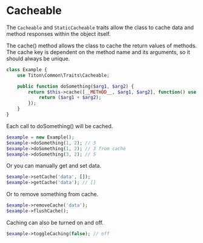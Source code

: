 # Cacheable #

The `Cacheable` and `StaticCacheable` traits allow the class to cache data and method responses within the object itself.

The cache() method allows the class to cache the return values of methods.
The cache key is dependent on the method name and its arguments, so it should always be unique.

```php
class Example {
    use Titon\Common\Traits\Cacheable;

    public function doSomething($arg1, $arg2) {
        return $this->cache([__METHOD__, $arg1, $arg2], function() use ($arg1, $arg2) {
            return ($arg1 + $arg2);
        });
    }
}
```

Each call to doSomething() will be cached.

```php
$example = new Example();
$example->doSomething(1, 2); // 3
$example->doSomething(1, 2); // 3 from cache
$example->doSomething(3, 2); // 5
```

Or you can manually get and set data.

```php
$example->setCache('data', []);
$example->getCache('data'); // []
```

Or to remove something from cache.

```php
$example->removeCache('data');
$example->flushCache();
```

Caching can also be turned on and off.

```php
$example->toggleCaching(false); // off
```
